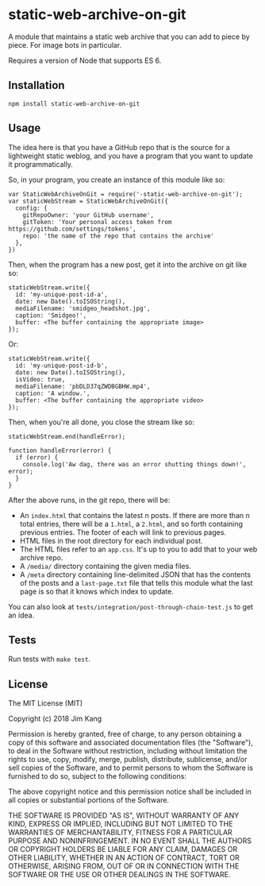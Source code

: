 static-web-archive-on-git
==================

A module that maintains a static web archive that you can add to piece by piece. For image bots in particular.

Requires a version of Node that supports ES 6.

Installation
------------

    npm install static-web-archive-on-git

Usage
-----

The idea here is that you have a GitHub repo that is the source for a lightweight static weblog, and you have a program that you want to update it programmatically.

So, in your program, you create an instance of this module like so:

    var StaticWebArchiveOnGit = require('-static-web-archive-on-git');
    var staticWebStream = StaticWebArchiveOnGit({
      config: {
        gitRepoOwner: 'your GitHub username',
        gitToken: 'Your personal access token from https://github.com/settings/tokens',
        repo: 'the name of the repo that contains the archive'
      },
    })

Then, when the program has a new post, get it into the archive on git like so:

    staticWebStream.write({
      id: 'my-unique-post-id-a',
      date: new Date().toISOString(),
      mediaFilename: 'smidgeo_headshot.jpg',
      caption: 'Smidgeo!',
      buffer: <The buffer containing the appropriate image>
    });

Or:

    staticWebStream.write({
      id: 'my-unique-post-id-b',
      date: new Date().toISOString(),
      isVideo: true,
      mediaFilename: 'pbDLD37qZWDBGBHW.mp4',
      caption: 'A window.',
      buffer: <The buffer containing the appropriate video>
    });

Then, when you're all done, you close the stream like so:

    staticWebStream.end(handleError);

    function handleError(error) {
      if (error) {
        console.log('Aw dag, there was an error shutting things down!', error);
      }
    }

After the above runs, in the git repo, there will be:

- An `index.html` that contains the latest n posts. If there are more than n total entries, there will be a `1.html`, a `2.html`, and so forth containing previous entries. The footer of each will link to previous pages.
- HTML files in the root directory for each individual post.
- The HTML files refer to an `app.css`. It's up to you to add that to your web archive repo.
- A `/media/` directory containing the given media files.
- A `/meta` directory containing line-delimited JSON that has the contents of the posts and a `last-page.txt` file that tells this module what the last page is so that it knows which index to update.

You can also look at `tests/integration/post-through-chain-test.js` to get an idea.

Tests
-----

Run tests with `make test`.

License
-------

The MIT License (MIT)

Copyright (c) 2018 Jim Kang

Permission is hereby granted, free of charge, to any person obtaining a copy
of this software and associated documentation files (the "Software"), to deal
in the Software without restriction, including without limitation the rights
to use, copy, modify, merge, publish, distribute, sublicense, and/or sell
copies of the Software, and to permit persons to whom the Software is
furnished to do so, subject to the following conditions:

The above copyright notice and this permission notice shall be included in
all copies or substantial portions of the Software.

THE SOFTWARE IS PROVIDED "AS IS", WITHOUT WARRANTY OF ANY KIND, EXPRESS OR
IMPLIED, INCLUDING BUT NOT LIMITED TO THE WARRANTIES OF MERCHANTABILITY,
FITNESS FOR A PARTICULAR PURPOSE AND NONINFRINGEMENT. IN NO EVENT SHALL THE
AUTHORS OR COPYRIGHT HOLDERS BE LIABLE FOR ANY CLAIM, DAMAGES OR OTHER
LIABILITY, WHETHER IN AN ACTION OF CONTRACT, TORT OR OTHERWISE, ARISING FROM,
OUT OF OR IN CONNECTION WITH THE SOFTWARE OR THE USE OR OTHER DEALINGS IN
THE SOFTWARE.
